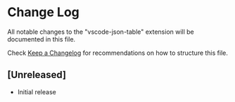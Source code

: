 # Change Log

All notable changes to the "vscode-json-table" extension will be documented in this file.

Check [Keep a Changelog](http://keepachangelog.com/) for recommendations on how to structure this file.

## [Unreleased]

- Initial release